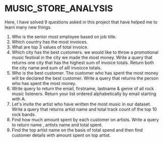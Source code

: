 # MUSIC_STORE_ANALYSIS
Here, I have solved 9 questions asked in this project that have helped me to learn many new things.
  1.  Who is the senior most employee based on job title.
  2.  Which country has the most invoices.
  3.  What are top 3 values of total invoice.
  4.  Which city has the best customers. we would like to throw a promotional music festival in the city we made the most money.
      Write a query that returns one city that has the highest sum of invoice totals. Return both the city name and sum of alll invoicce totals.
  5.  Who is the best customer. The customer who has spent the most money will be declared the best customer. Write a query that returns the person who has spent the most money.
  6.  Write query to return the email, firstname, lastname & genre of all rock music listeners. Return your list ordered alphabetically by email starting with A.
  7.  Let's invite the artist who have written the most music in our dataset.
      Write a query that returns artist name and total track count of the top 10 rock bands.
  8.  Find how much amount spent by each customer on artists.
      Write a query to return name , artists name and total spent.
  9.  Find the top artist name on the basis of total spend and then find customer details with amount spent on top artist.
